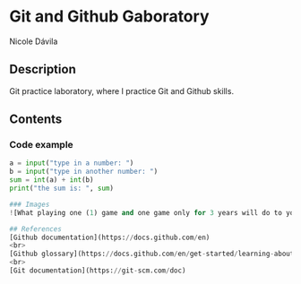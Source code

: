 # Git and Github Gaboratory
Nicole Dávila

## Description
Git practice laboratory, where I practice Git and Github skills.

## Contents
### Code example

```python
a = input("type in a number: ")
b = input("type in another number: ")
sum = int(a) + int(b)
print("the sum is: ", sum)

### Images
![What playing one (1) game and one game only for 3 years will do to you](p100leon.png)

## References
[Github documentation](https://docs.github.com/en)
<br>
[Github glossary](https://docs.github.com/en/get-started/learning-about-github/github-glossary)
<br>
[Git documentation](https://git-scm.com/doc)




